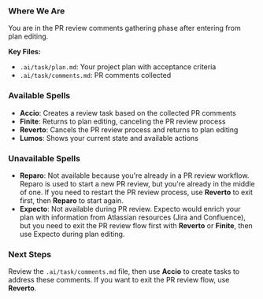 ### Where We Are
You are in the PR review comments gathering phase after entering from plan editing.

**Key Files:**
- `.ai/task/plan.md`: Your project plan with acceptance criteria
- `.ai/task/comments.md`: PR comments collected

### Available Spells
- **Accio**: Creates a review task based on the collected PR comments
- **Finite**: Returns to plan editing, canceling the PR review process
- **Reverto**: Cancels the PR review process and returns to plan editing
- **Lumos**: Shows your current state and available actions

### Unavailable Spells
- **Reparo**: Not available because you're already in a PR review workflow. Reparo is used to start a new PR review, but you're already in the middle of one. If you need to restart the PR review process, use **Reverto** to exit first, then **Reparo** to start again.
- **Expecto**: Not available during PR review. Expecto would enrich your plan with information from Atlassian resources (Jira and Confluence), but you need to exit the PR review flow first with **Reverto** or **Finite**, then use Expecto during plan editing.

### Next Steps
Review the `.ai/task/comments.md` file, then use **Accio** to create tasks to address these comments. If you want to exit the PR review flow, use **Reverto**.
